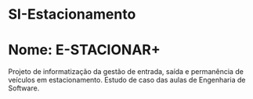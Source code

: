 # SI-Estacionamento
# Nome: E-STACIONAR+
Projeto de informatização da gestão de entrada, saída e permanência de veículos em estacionamento.
Estudo de caso das aulas de Engenharia de Software.
